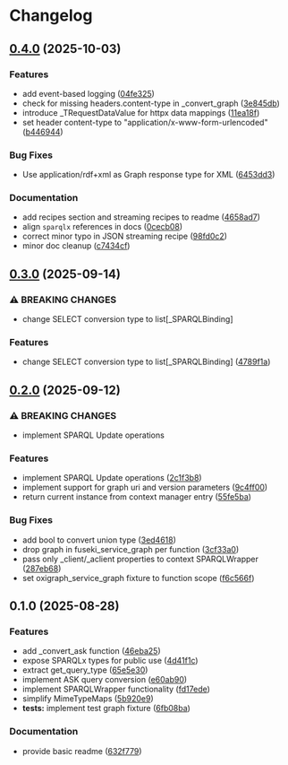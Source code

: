 # Changelog

## [0.4.0](https://github.com/lu-pl/sparqlx/compare/v0.3.0...v0.4.0) (2025-10-03)


### Features

* add event-based logging ([04fe325](https://github.com/lu-pl/sparqlx/commit/04fe3256176f7d319ba1bfce7b1edc72d5af98c8))
* check for missing headers.content-type in _convert_graph ([3e845db](https://github.com/lu-pl/sparqlx/commit/3e845db5cd0918c2387b555a507aa20fc68a4e34))
* introduce _TRequestDataValue for httpx data mappings ([11ea18f](https://github.com/lu-pl/sparqlx/commit/11ea18f79d7c9e816870af8e59c9892dd1866923))
* set header content-type to "application/x-www-form-urlencoded" ([b446944](https://github.com/lu-pl/sparqlx/commit/b44694426d6b6248019808195b76284bf163e610))


### Bug Fixes

* Use application/rdf+xml as Graph response type for XML ([6453dd3](https://github.com/lu-pl/sparqlx/commit/6453dd35be2c47f93652972a1057f0d2303163ab))


### Documentation

* add recipes section and streaming recipes to readme ([4658ad7](https://github.com/lu-pl/sparqlx/commit/4658ad793c6283c342e2207a8dd677d8ffb953d0))
* align `sparqlx` references in docs ([0cecb08](https://github.com/lu-pl/sparqlx/commit/0cecb08a38530b83e1a04c6535963a9b09db4038))
* correct minor typo in JSON streaming recipe ([98fd0c2](https://github.com/lu-pl/sparqlx/commit/98fd0c23d236db234a142181dc040bec0fc9aaa0))
* minor doc cleanup ([c7434cf](https://github.com/lu-pl/sparqlx/commit/c7434cffa6b687297e0cc37c87d63074820b7906))

## [0.3.0](https://github.com/lu-pl/sparqlx/compare/v0.2.0...v0.3.0) (2025-09-14)


### ⚠ BREAKING CHANGES

* change SELECT conversion type to list[_SPARQLBinding]

### Features

* change SELECT conversion type to list[_SPARQLBinding] ([4789f1a](https://github.com/lu-pl/sparqlx/commit/4789f1a83636473fff2bac66840c6d93b4ee3cd7))

## [0.2.0](https://github.com/lu-pl/sparqlx/compare/v0.1.0...v0.2.0) (2025-09-12)


### ⚠ BREAKING CHANGES

* implement SPARQL Update operations

### Features

* implement SPARQL Update operations ([2c1f3b8](https://github.com/lu-pl/sparqlx/commit/2c1f3b871065a047e1c832b8f9eec905d42c1267))
* implement support for graph uri and version parameters ([9c4ff00](https://github.com/lu-pl/sparqlx/commit/9c4ff00dc57c745fb95e9d65e8e20d18ead37e94))
* return current instance from context manager entry ([55fe5ba](https://github.com/lu-pl/sparqlx/commit/55fe5ba3acf555d96319c274ae293fc0296caa9f))


### Bug Fixes

* add bool to convert union type ([3ed4618](https://github.com/lu-pl/sparqlx/commit/3ed46185b834b0eb799f37d64da0a7738ecbf32a))
* drop graph in fuseki_service_graph per function ([3cf33a0](https://github.com/lu-pl/sparqlx/commit/3cf33a08e3234c076ec3cec091068b9dbd06dfca))
* pass only _client/_aclient properties to context SPARQLWrapper ([287eb68](https://github.com/lu-pl/sparqlx/commit/287eb684bc5b6ea6b6da0cb93374500c0eeff66f))
* set oxigraph_service_graph fixture to function scope ([f6c566f](https://github.com/lu-pl/sparqlx/commit/f6c566fef02dffbca08a8e0ed541f5a25900ebe7))

## 0.1.0 (2025-08-28)


### Features

* add _convert_ask function ([46eba25](https://github.com/lu-pl/sparqlx/commit/46eba2592d30ed27bb06b80a0a6b071a4e8367a7))
* expose SPARQLx types for public use ([4d41f1c](https://github.com/lu-pl/sparqlx/commit/4d41f1ced05e1a512de79f680de1fb33f0e839d7))
* extract get_query_type ([65e5e30](https://github.com/lu-pl/sparqlx/commit/65e5e308a01a3f2fef18b5a41cb7ee70cf7f2fb8))
* implement ASK query conversion ([e60ab90](https://github.com/lu-pl/sparqlx/commit/e60ab903d4c6c284349c8cf7fcbf7d18b0f64d89))
* implement SPARQLWrapper functionality ([fd17ede](https://github.com/lu-pl/sparqlx/commit/fd17edec8b113090c975b0aded6f3a0ee5bbe362))
* simplify MimeTypeMaps ([5b920e9](https://github.com/lu-pl/sparqlx/commit/5b920e906b4b538110ac5d95a93fe9e76704b46a))
* **tests:** implement test graph fixture ([6fb08ba](https://github.com/lu-pl/sparqlx/commit/6fb08baa75be165c62356c1a0d3ba00335bc24d5))


### Documentation

* provide basic readme ([632f779](https://github.com/lu-pl/sparqlx/commit/632f7791a5e2d01ebd5f51ddb46cbc8126bdb963))
